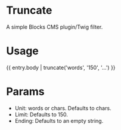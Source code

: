 Truncate
========

A simple Blocks CMS plugin/Twig filter.

Usage
=====

{{ entry.body | truncate('words', '150', '...') }}

Params
======

- Unit: words or chars. Defaults to chars.
- Limit: Defaults to 150.
- Ending: Defaults to an empty string.
